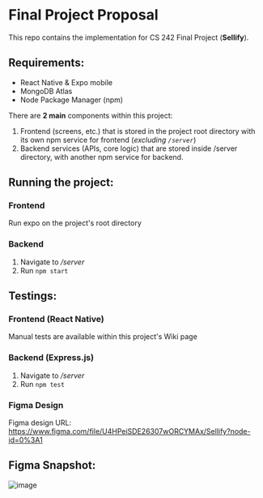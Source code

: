 # Final Project Proposal

This repo contains the implementation for CS 242 Final Project (**Sellify**).<br>

## Requirements:

- React Native & Expo mobile
- MongoDB Atlas
- Node Package Manager (npm)

There are **2 main** components within this project:

1. Frontend (screens, etc.) that is stored in the project root directory with its own npm service for frontend (_excluding `/server`_)
2. Backend services (APIs, core logic) that are stored inside /server directory, with another npm service for backend.

## Running the project:

### Frontend

Run expo on the project's root directory

### Backend

1. Navigate to _/server_
2. Run `npm start`

## Testings:

### Frontend (React Native)

Manual tests are available within this project's Wiki page

### Backend (Express.js)

1. Navigate to _/server_
2. Run `npm test`

### Figma Design

Figma design URL: https://www.figma.com/file/U4HPeiSDE26307wORCYMAx/Sellify?node-id=0%3A1 <br>

## Figma Snapshot: <br>

![image](/uploads/90960a7c235f7ff0ac1eb6f6247772d4/image.png)
